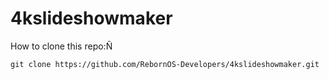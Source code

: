 # 4kslideshowmaker

How to clone this repo:Ñ

```
git clone https://github.com/RebornOS-Developers/4kslideshowmaker.git
```

